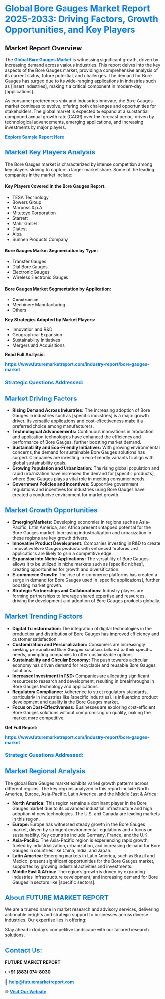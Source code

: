 <h1 style="color: #007BFF;">Global Bore Gauges Market Report 2025-2033: Driving Factors, Growth Opportunities, and Key Players</h1>

<section id="overview">
<h2>Market Report Overview</h2>
<p>The <a href="https://www.futuremarketreport.com/industry-report/bore-gauges-market" style="color: #007BFF; text-decoration: none;"><strong>Global Bore Gauges Market</strong></a> is witnessing significant growth, driven by increasing demand across various industries. This report delves into the key aspects of the Bore Gauges market, providing a comprehensive analysis of its current status, future potential, and challenges. The demand for Bore Gauges has surged due to its wide-ranging applications in industries such as [insert industries], making it a critical component in modern-day [applications].</p>
<p>As consumer preferences shift and industries innovate, the Bore Gauges market continues to evolve, offering both challenges and opportunities for stakeholders. The global market is expected to expand at a substantial compound annual growth rate (CAGR) over the forecast period, driven by technological advancements, emerging applications, and increasing investments by major players.</p>
</section>

<section id="overview">
<p><a href="https://www.futuremarketreport.com/request-sample/reportId=103528" style="color: #007BFF; text-decoration: none;"><strong>Explore Sample Report Here</strong></a></p>
</section>

<section id="key-players">
<h2 style="color: #007BFF;">Market Key Players Analysis</h2>
<p>The Bore Gauges market is characterized by intense competition among key players striving to capture a larger market share. Some of the leading companies in the market include:</p>
<h4>Key Players Covered in the Bore Gauges Report:</h4>
<ul><li>TESA Technology</li><li>Bowers Group</li><li>Marposs S.p.A.</li><li>Mitutoyo Corporation</li><li>Starrett</li><li>Mahr GmbH</li><li>Diatest</li><li>Alpa</li><li>Sunnen Products Company</li></ul>
<h4>Bore Gauges Market Segmentation by Type:</h4>
<ul><li>Transfer Gauges</li><li>Dial Bore Gauges</li><li>Electronic Gauges</li><li>Wireless Electronic Gauges</li></ul>

<h4>Bore Gauges Market Segmentation by Application:</h4>
<ul><li>Construction</li><li>Mechinery Manufacturing</li><li>Others</li></ul>
<p><strong>Key Strategies Adopted by Market Players:</strong></p>
<ul>
<li>Innovation and R&D</li>
<li>Geographical Expansion</li>
<li>Sustainability Initiatives</li>
<li>Mergers and Acquisitions</li>
</ul>
</section>

<section>
<p><strong>Read Full Analysis: </strong></p><a href="https://www.futuremarketreport.com/industry-report/bore-gauges-market" style="color: #007BFF; text-decoration: none;"><strong>https://www.futuremarketreport.com/industry-report/bore-gauges-market</strong></a>
<h3 style="color: #007BFF;">Strategic Questions Addressed:</h3>
</section>

<section id="driving-factors">
<h2 style="color: #007BFF;">Market Driving Factors</h2>
<ul>
<li><strong>Rising Demand Across Industries:</strong> The increasing adoption of Bore Gauges in industries such as [specific industries] is a major growth driver. Its versatile applications and cost-effectiveness make it a preferred choice among manufacturers.</li>
<li><strong>Technological Advancements:</strong> Continuous innovations in production and application technologies have enhanced the efficiency and performance of Bore Gauges, further boosting market demand.</li>
<li><strong>Sustainability and Eco-Friendly Initiatives:</strong> With growing environmental concerns, the demand for sustainable Bore Gauges solutions has surged. Companies are investing in eco-friendly variants to align with global sustainability goals.</li>
<li><strong>Growing Population and Urbanization:</strong> The rising global population and rapid urbanization have increased the demand for [specific products], where Bore Gauges plays a vital role in meeting consumer needs.</li>
<li><strong>Government Policies and Incentives:</strong> Supportive government regulations and incentives for industries using Bore Gauges have created a conducive environment for market growth.</li>
</ul>
</section>

<section id="growth-opportunities">
<h2 style="color: #007BFF;">Market Growth Opportunities</h2>
<ul>
<li><strong>Emerging Markets:</strong> Developing economies in regions such as Asia-Pacific, Latin America, and Africa present untapped potential for the Bore Gauges market. Increasing industrialization and urbanization in these regions are key growth drivers.</li>
<li><strong>Innovative Product Development:</strong> Companies investing in R&D to create innovative Bore Gauges products with enhanced features and applications are likely to gain a competitive edge.</li>
<li><strong>Expansion into Niche Applications:</strong> The versatility of Bore Gauges allows it to be utilized in niche markets such as [specific niches], creating opportunities for growth and diversification.</li>
<li><strong>E-commerce Growth:</strong> The rise of e-commerce platforms has created a surge in demand for Bore Gauges used in [specific applications], further boosting market growth.</li>
<li><strong>Strategic Partnerships and Collaborations:</strong> Industry players are forming partnerships to leverage shared expertise and resources, driving the development and adoption of Bore Gauges products globally.</li>
</ul>
</section>

<section id="trending-factors">
<h2 style="color: #007BFF;">Market Trending Factors</h2>
<ul>
<li><strong>Digital Transformation:</strong> The integration of digital technologies in the production and distribution of Bore Gauges has improved efficiency and customer satisfaction.</li>
<li><strong>Customization and Personalization:</strong> Consumers are increasingly seeking personalized Bore Gauges solutions tailored to their specific needs, prompting companies to offer customizable options.</li>
<li><strong>Sustainability and Circular Economy:</strong> The push towards a circular economy has driven demand for recyclable and reusable Bore Gauges solutions.</li>
<li><strong>Increased Investment in R&D:</strong> Companies are allocating significant resources to research and development, resulting in breakthroughs in Bore Gauges technology and applications.</li>
<li><strong>Regulatory Compliance:</strong> Adherence to strict regulatory standards, particularly in industries like [specific industries], is influencing product development and quality in the Bore Gauges market.</li>
<li><strong>Focus on Cost-Effectiveness:</strong> Businesses are exploring cost-efficient Bore Gauges solutions without compromising on quality, making the market more competitive.</li>
</ul>
</section>

<section>
<p><strong>Get Full Report: </strong></p><a href="https://www.futuremarketreport.com/industry-report/bore-gauges-market" style="color: #007BFF; text-decoration: none;"><strong>https://www.futuremarketreport.com/industry-report/bore-gauges-market</strong></a>
<h3 style="color: #007BFF;">Strategic Questions Addressed:</h3>
</section>


<section id="regional-analysis">
<h2 style="color: #007BFF;">Market Regional Analysis</h2>
<p>The global Bore Gauges market exhibits varied growth patterns across different regions. The key regions analyzed in this report include North America, Europe, Asia-Pacific, Latin America, and the Middle East & Africa:</p>
<ul>
<li><strong>North America:</strong> This region remains a dominant player in the Bore Gauges market due to its advanced industrial infrastructure and high adoption of new technologies. The U.S. and Canada are leading markets in this region.</li>
<li><strong>Europe:</strong> Europe has witnessed steady growth in the Bore Gauges market, driven by stringent environmental regulations and a focus on sustainability. Key countries include Germany, France, and the U.K.</li>
<li><strong>Asia-Pacific:</strong> The Asia-Pacific region is experiencing rapid growth, fueled by industrialization, urbanization, and increasing demand for Bore Gauges in countries like China, India, and Japan.</li>
<li><strong>Latin America:</strong> Emerging markets in Latin America, such as Brazil and Mexico, present significant opportunities for the Bore Gauges market, supported by growing industrial activities and investments.</li>
<li><strong>Middle East & Africa:</strong> The region’s growth is driven by expanding industries, infrastructure development, and increasing demand for Bore Gauges in sectors like [specific sectors].</li>
</ul>
</section>

<footer>
<h2 style="color: #007BFF;">About FUTURE MARKET REPORT</h2>
<p>We are a trusted name in market research and advisory services, delivering actionable insights and strategic support to businesses across diverse industries. Our expertise lies in offering:</p>

<p>Stay ahead in today’s competitive landscape with our tailored research solutions.</p>

<h2 style="color: #007BFF;">Contact Us:</h2>
<p><strong>FUTURE MARKET REPORT</strong></p>
<p>📞 <strong>+91 (883) 074-8030</strong></p>
<p>📧 <strong><a href="mailto:help@futuremarketreport.com" style="color: #007BFF;">help@futuremarketreport.com</a></strong></p>
<p>🌐 <strong><a href="https://www.futuremarketreport.com/" style="color: #007BFF;">Visit Our Website</a></strong></p>
</footer>